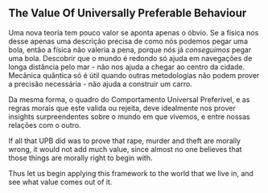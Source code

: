 ## The Value Of Universally Preferable Behaviour

Uma nova teoria tem pouco valor se aponta apenas o óbvio. Se a física nos desse apenas uma descrição precisa de como nós podemos pegar uma bola, então a física não valeria a pena, porque nós já *conseguimos* pegar uma bola. Descobrir que o mundo é redondo só ajuda em navegações de longa distância pelo mar - não nos ajuda a chegar ao centro da cidade. Mecânica quântica só é útil quando outras metodologias não podem prover a precisão necessária - não ajuda a construir um carro.

Da mesma forma, o quadro do Comportamento Universal Preferível, e as regras morais que este valida ou rejeita, deve idealmente nos prover insights surpreendentes sobre o mundo em que vivemos, e entre nossas relações com o outro.

If all that UPB did was to prove that rape, murder and theft are morally wrong, it would not add much value, since almost no one believes that those things are morally right to begin with.

Thus let us begin applying this framework to the world that we live in, and see what value comes out of it.